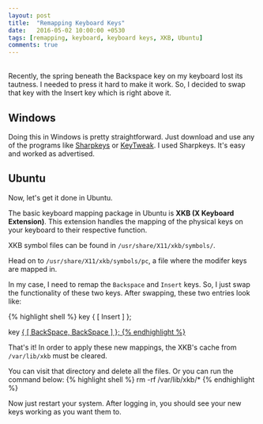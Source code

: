 ```yaml
---
layout: post
title:  "Remapping Keyboard Keys"
date:   2016-05-02 10:00:00 +0530
tags: [remapping, keyboard, keyboard keys, XKB, Ubuntu]
comments: true
---
```

<br>
Recently, the spring beneath the Backspace key on my keyboard lost its tautness. I needed to press it hard to make it work. So, I decided to swap that key with the Insert key which is right above it.

## Windows
Doing this in Windows is pretty straightforward. Just download and use any of the programs like [Sharpkeys] or [KeyTweak]. I used Sharpkeys. It's easy and worked as advertised.

## Ubuntu
Now, let's get it done in Ubuntu.

The basic keyboard mapping package in Ubuntu is **XKB (X Keyboard Extension)**. This extension handles the mapping of the physical keys on your keyboard to their respective function.

XKB symbol files can be found in `/usr/share/X11/xkb/symbols/`.

Head on to `/usr/share/X11/xkb/symbols/pc`, a file where the modifer keys are mapped in.

In my case, I need to remap the `Backspace` and `Insert` keys. So, I just swap the functionality of these two keys.
After swapping, these two entries look like:

{% highlight shell %}
 key <BKSP> {        [  Insert	       ]	};

 key <INS> {	[ BackSpace, BackSpace  ]       };
{% endhighlight %}

That's it! In order to apply these new mappings, the XKB's cache from `/var/lib/xkb` must be cleared.

You can visit that directory and delete all the files. Or you can run the command below:
{% highlight shell %}
rm -rf /var/lib/xkb/*
{% endhighlight %}

Now just restart your system. After logging in, you should see your new keys working as you want them to.

[Sharpkeys]: https://sharpkeys.codeplex.com/
[KeyTweak]: http://keytweak.en.softonic.com/

